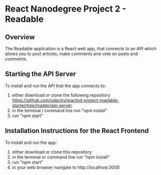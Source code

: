 # React Nanodegree Project 2 - Readable
## Overview
The Readable application is a React web app, that connects to an API which allows you to post articles, make comments and vote on posts and comments.

## Starting the API Server
To install and run the API that the app connects to:
1. either download or clone the following repository https://github.com/udacity/reactnd-project-readable-starter/tree/master/api-server
2. in the terminal / command line run "npm install"
3. run "npm start"

## Installation Instructions for the React Frontend
To install and run the app:
1. either download or clone this repository
2. in the terminal or command line run "npm install"
3. run "npm start"
4. in your web browser navigate to http://localhost:3000
